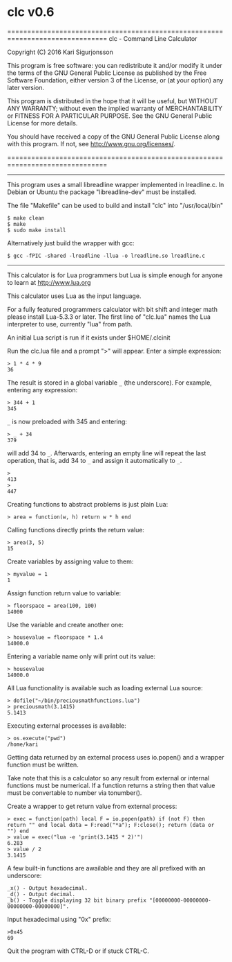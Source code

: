 # clc v0.6

===============================================================================
clc - Command Line Calculator

Copyright (C) 2016  Kari Sigurjonsson

This program is free software: you can redistribute it and/or modify
it under the terms of the GNU General Public License as published by
the Free Software Foundation, either version 3 of the License, or
(at your option) any later version.

This program is distributed in the hope that it will be useful,
but WITHOUT ANY WARRANTY; without even the implied warranty of
MERCHANTABILITY or FITNESS FOR A PARTICULAR PURPOSE.  See the
GNU General Public License for more details.

You should have received a copy of the GNU General Public License
along with this program.  If not, see <http://www.gnu.org/licenses/>.

===============================================================================

--------------------------------------------------------------------------------

This program uses a small libreadline wrapper implemented in lreadline.c.
In Debian or Ubuntu the package "libreadline-dev" must be installed.

The file "Makefile" can be used to build and install "clc" into "/usr/local/bin"

	$ make clean
	$ make
	$ sudo make install

Alternatively just build the wrapper with gcc:

	$ gcc -fPIC -shared -lreadline -llua -o lreadline.so lreadline.c

--------------------------------------------------------------------------------

This calculator is for Lua programmers but Lua is simple enough
for anyone to learn at http://www.lua.org

This calculator uses Lua as the input language.

For a fully featured programmers calculator with bit shift and integer math
please install Lua-5.3.3 or later.
The first line of "clc.lua" names the Lua interpreter to use, currently "lua" from path.

An initial Lua script is run if it exists under $HOME/.clcinit

Run the clc.lua file and a prompt ">" will appear.
Enter a simple expression:

	> 1 * 4 * 9
	36

The result is stored in a global variable `_` (the underscore).
For example, entering any expression:

	> 344 + 1
	345

`_` is now preloaded with 345 and entering:

	> _ + 34
	379

will add 34 to `_`. Afterwards, entering an empty line
will repeat the last operation, that is,
add 34 to `_` and assign it automatically to `_`.

	>
	413
	>
	447


Creating functions to abstract problems is just plain Lua:

	> area = function(w, h) return w * h end

Calling functions directly prints the return value:

	> area(3, 5)
	15

Create variables by assigning value to them:

	> myvalue = 1
	1

Assign function return value to variable:

	> floorspace = area(100, 100)
	14000

Use the variable and create another one:

	> housevalue = floorspace * 1.4
	14000.0

Entering a variable name only will print out its value:

	> housevalue
	14000.0


All Lua functionality is available such as loading external Lua source:

	> dofile("~/bin/preciousmathfunctions.lua")
	> preciousmath(3.1415)
	5.1413


Executing external processes is available:

	> os.execute("pwd")
	/home/kari


Getting data returned by an external process uses
io.popen() and a wrapper function must be written.

Take note that this is a calculator so any result
from external or internal functions must be numerical.
If a function returns a string then that value must be
convertable to number via tonumber().

Create a wrapper to get return value from external process:

	> exec = function(path) local F = io.popen(path) if (not F) then return "" end local data = F:read("*a"); F:close(); return (data or "") end
	> value = exec("lua -e 'print(3.1415 * 2)'")
	6.283
	> value / 2
	3.1415


A few built-in functions are awailable and they are all prefixed with an underscore:

	_x() - Output hexadecimal.
	_d() - Output decimal.
	_b() - Toggle displaying 32 bit binary prefix "[00000000-00000000-00000000-00000000]".


Input hexadecimal using "0x" prefix:

	>0x45
	69


Quit the program with CTRL-D or if stuck CTRL-C.

